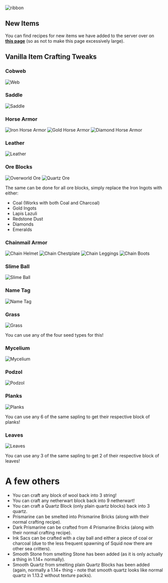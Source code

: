 ![ribbon](images/L-ribbon.png) 

## New Items
You can find recipes for new items we have added to the server over on **[this page](newcraft.md)** (so as not to make this page excessively large).


## Vanilla Item Crafting Tweaks

### Cobweb

![Web](images/cobweb.png)

### Saddle

![Saddle](images/saddle.png)

### Horse Armor

![Iron Horse Armor](images/iharmour.png)
![Gold Horse Armor](images/gharmour.png)
![Diamond Horse Armor](images/dharmour.png)

### Leather

![Leather](images/leather.png)

### Ore Blocks

![Overworld Ore](images/iore.png)
![Quartz Ore](images/nqore.png)

The same can be done for all ore blocks, simply replace the Iron Ingots with either:
- Coal (Works with both Coal and Charcoal)
- Gold Ingots
- Lapis Lazuli
- Redstone Dust
- Diamonds
- Emeralds

### Chainmail Armor

![Chain Helmet](images/chainhelmet.png)
![Chain Chestplate](images/chainchest.png)
![Chain Leggings](images/chainlegs.png)
![Chain Boots](images/chainboots.png)

### Slime Ball

![Slime Ball](images/slimeball.png)

### Name Tag

![Name Tag](images/nametag.png)

### Grass

![Grass](images/grass.png)

You can use any of the four seed types for this!

### Mycelium

![Mycelium](images/mycelium.png)

### Podzol

![Podzol](images/podzol.png)

### Planks

![Planks](images/planks.png)

You can use any 6 of the same sapling to get their respective block of planks!

### Leaves

![Leaves](images/leaves.png)

You can use any 3 of the same sapling to get 2 of their respective block of leaves!



# A few others

- You can craft any block of wool back into 3 string!
- You can craft any netherwart block back into 9 netherwart!
- You can craft a Quartz Block (only plain quartz blocks) back into 3 quartz.
- Prismarine can be smelted into Prismarine Bricks (along with their normal crafting recipe).
- Dark Prismarine can be crafted from 4 Prismarine Bricks (along with their normal crafting recipe).
- Ink Sacs can be crafted with a clay ball and either a piece of coal or charcoal (due to the less frequent spawning of Squid now there are other sea critters).
- Smooth Stone from smelting Stone has been added (as it is only actually a thing in 1.14+ normally).
- Smooth Quartz from smelting plain Quartz Blocks has been added (again, normally a 1.14+ thing - note that smooth quartz looks like normal quartz in 1.13.2 without texture packs).
